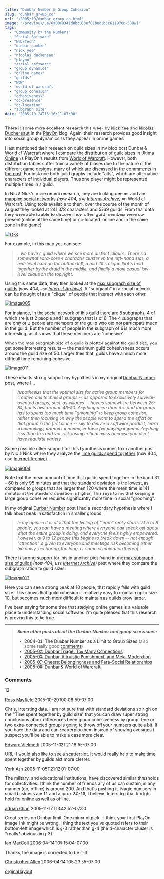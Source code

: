 ```yaml
---
title: "Dunbar Number & Group Cohesion"
slug: "dunbar_group_co"
url: "/2005/10/dunbar_group_co.html"
image: "/previous/.a/6a00d8341d8bc053ef01b8d1b3c611970c-500wi"
tags:
  - "Community by the Numbers"
  - "Social Software"
  - "Web/Tech"
  - "dunbar number"
  - "nick yee"
  - "nicolas ducheneau"
  - "playon"
  - "social software"
  - "group dynamics"
  - "online games"
  - "guilds"
  - "WoW"
  - "world of warcraft"
  - "group cohesion"
  - "cohesiveness"
  - "co-presence"
  - "co-location"
  - "subgraph size"
date: "2005-10-28T16:16:17-07:00"
---
```

<p>There is some more excellent research this week by <a href="http://www.nickyee.com/">Nick Yee</a> and <a href="http://www.parc.com/nicolas">Nicolas Ducheneaut</a> in the <a href="http://blogs.parc.com/playon/">PlayOn</a> blog. Again, their research provides good insight into social group dynamics as they appear in online games.</p>
<p>I last mentioned their research on guild sizes in my blog post <a href="/2005/08/dunbar_world_of.html">Dunbar &amp; World of Warcraft</a> where I compare the distribution of guild sizes in <a href="http://www.uo.com/">Ultima Online</a> vs PlayOn&#39;s results from <a href="http://www.worldofwarcraft.com/">World of Warcraft</a>. However, both distribution tables suffer from a variety of biases due to the nature of the different game designs, many of which are discussed in the <a href="/2005/08/dunbar_world_of.html#comments">commments in the post</a>. For instance both guild graphs include &quot;alts&quot;, which are alternative characters of individual players. Thus one player might be represented multiple times in a guild.</p>
<p>In Nic &amp; Nick&#39;s more recent research, they are looking deeper and are <a href="http://blogs.parc.com/playon/archives/2005/10/mapping_social.html">mapping social networks</a>&#0160;<em>(now 404, use <a href="https://web.archive.org/web/20090425222428/http://blogs.parc.com/playon/archives/2005/10/mapping_social.html">Internet Archive</a>)</em> on World of Warcraft. Using tools available to them, over the course of the month of August they looked at 241,378 characters and 5569 guilds. From that data they were able to able to discover how often guild members were co-present (online at the same time) or co-located (online and in the same zone in the game)</p>
<p><a class="asset-img-link" href="/previous/.a/6a00d8341d8bc053ef01b8d1b3c611970c-pi" style="display: inline;"><img alt="G-3" class="asset  asset-image at-xid-6a00d8341d8bc053ef01b8d1b3c611970c img-responsive" src="/previous/.a/6a00d8341d8bc053ef01b8d1b3c611970c-500wi" title="G-3" /></a></p>
<p>For example, in this map you can see:</p>
<blockquote>
<p><em>...we have a guild where we see more distinct cliques. There&#39;s a somewhat hard-core 4 character cluster on the left- hand side, a mid-level triad on the bottom left, a mid 20&#39;s clique that&#39;s held together by the druid in the middle, and finally a more casual low-level clique on the top right.</em></p>
</blockquote>
<p>Using this same data, they then looked at the <a href="http://blogs.parc.com/playon/archives/2005/10/guilds_max_subg.html">max subgraph size of guilds</a>&#0160;<em>(now 404, use&#0160;<a href="http://blogs.parc.com/playon/archives/2005/10/guilds_max_subg.html">Internet Archive</a>)</em>. A &quot;subgraph&quot; in a social network can be thought of as a &quot;clique&quot; of people that interact with each other.</p>
<p><a class="asset-img-link" href="/previous/.a/6a00d8341d8bc053ef01b7c82940ec970b-pi" style="display: inline;"><img alt="Image005" class="asset  asset-image at-xid-6a00d8341d8bc053ef01b7c82940ec970b img-responsive" src="/previous/.a/6a00d8341d8bc053ef01b7c82940ec970b-500wi" title="Image005" /></a></p>
<p>For instance, in the social network of this guild there are 5 subgraphs, 4 of which are just 2 people and 1 subgraph that is of 6. The 4 subgraphs that are only of 2 people are members of the guild who did not participate much in the guild. But the number of people in the subgraph of 6 is much more interesting, as it shows that these members are &quot;cohesive&quot;.</p>
<p>When the max subgraph size of a guild is plotted against the guild size, you get some interesting results -- the maximum guild cohesiveness occurs around the guild size of 50. Larger then that, guilds have a much more difficult time remaining cohesive.</p>
<p><a class="asset-img-link" href="/previous/.a/6a00d8341d8bc053ef01b8d1b3c66b970c-pi" style="display: inline;"><img alt="Image011" class="asset  asset-image at-xid-6a00d8341d8bc053ef01b8d1b3c66b970c img-responsive" src="/previous/.a/6a00d8341d8bc053ef01b8d1b3c66b970c-500wi" title="Image011" /></a></p>
<p>These results strong support my hypothesis in my original <a href="/2004/03/the_dunbar_numb.html">Dunbar Number</a> post, where I...</p>
<blockquote>
<p><em>hypothesize that the optimal size for active group members for creative and technical groups -- as opposed to exclusively survival-oriented groups, such as villages -- hovers somewhere between 25-80, but is best around 45-50. Anything more than this and the group has to spend too much time &quot;grooming&quot; to keep group cohesion, rather then focusing on why the people want to spend the effort on that group in the first place -- say to deliver a software product, learn a technology, promote a meme, or have fun playing a game. Anything less than this and you risk losing critical mass because you don&#39;t have requisite variety.</em></p>
</blockquote>
<p>Some possible other support for this hypothesis comes from another post by Nic &amp; Nick where they analyze the <a href="http://blogs.parc.com/playon/archives/2005/10/guild_members_t.html">time guilds spend together</a>&#0160;(now 404, use <a href="https://web.archive.org/web/20081119142033/http://blogs.parc.com/playon/archives/2005/10/guild_members_t.html">Internet Archive</a>).</p>
<p><a class="asset-img-link" href="/previous/.a/6a00d8341d8bc053ef01b8d1b3c680970c-pi" style="display: inline;"><img alt="Image004" class="asset  asset-image at-xid-6a00d8341d8bc053ef01b8d1b3c680970c img-responsive" src="/previous/.a/6a00d8341d8bc053ef01b8d1b3c680970c-500wi" title="Image004" /></a></p>
<p>Note that the mean amount of time that guilds spend together in the band 31 - 60 is only 95 minutes and that the standard deviation is the lowest, as compared to groups that are larger then 120 where the mean time is 141 minutes at the standard deviation is higher. This says to me that keeping a large group cohesive requires significantly more time in social &quot;grooming&quot;.</p>
<p>In my original <a href="/2004/03/the_dunbar_numb.html">Dunbar Number</a> post I had a secondary hypothesis where I talk about peak in satisfaction in smaller groups:</p>
<blockquote>
<p><em>In my opinion it is at 5 that the feeling of &quot;team&quot; really starts. At 5 to 8 people, you can have a meeting where everyone can speak out about what the entire group is doing, and everyone feels highly empowered. However, at 9 to 12 people this begins to break down -- not enough &quot;attention&quot; is given to everyone and meetings risk becoming either too noisy, too boring, too long, or some combination thereof.</em></p>
</blockquote>
<p>There is strong support for this in another plot found in the <a href="http://blogs.parc.com/playon/archives/2005/10/guilds_max_subg.html">max subgraph size of guilds</a>&#0160;<em>(now 404, use <a href="https://web.archive.org/web/20081231143011/http://blogs.parc.com/playon/archives/2005/10/guilds_max_subg.html">Internet Archive</a>)</em> post where they compare the subgraph ration to guild sizes:</p>
<p><a class="asset-img-link" href="/previous/.a/6a00d8341d8bc053ef01bb08cde1c9970d-pi" style="display: inline;"><img alt="Image013" class="asset  asset-image at-xid-6a00d8341d8bc053ef01bb08cde1c9970d img-responsive" src="/previous/.a/6a00d8341d8bc053ef01bb08cde1c9970d-500wi" title="Image013" /></a></p>
<p>Here you can see a strong peak at 10 people, that rapidly falls with guild size. This shows that guild cohesion is relatively easy to maintain up to size 10, but becomes much more difficult to maintain as guilds grow larger.</p>
<p>I&#39;ve been saying for some time that studying online games is a valuable place to understanding social software. I&#39;m quite pleased that this research is proving this to be true.</p>
<hr />
<blockquote>
<p><em><strong>Some other posts about the Dunbar Number and group size issues:</strong></em></p>
<ul>
<li><a href="/2004/03/the_dunbar_numb.html">2004-03: The Dunbar Number as a Limit to Group Sizes</a> (also some really good <a href="/2004/03/the_dunbar_numb.html#comments">comments</a>)</li>
<li><a href="/2005/02/dunbar_triage_t.html">2005-02: Dunbar Triage: Too Many Connections</a></li>
<li><a href="/2005/03/dunbar_altruist.html">2005-03: Dunbar, Altruistic Punishment, and Meta-Moderation</a></li>
<li><a href="/2005/07/cheers_belongin.html">2005-07: Cheers: Belongingness and Para-Social Relationships</a></li>
<li><a href="/2005/08/dunbar_world_of.html">2005-08: Dunbar &amp; World of Warcraft</a></li>
</ul>
</blockquote>
<footer><h3>Comments</h3>
<div class="u-comment h-cite">
<p class="p-content p-name">12
</p>
<a class="u-author h-card" href="http://ross.typepad.com">Ross Mayfield</a>
<time class="dt-published" datetime="2005-10-29T00:08:59-07:00">2005-10-29T00:08:59-07:00</time>
</div>
<div class="u-comment h-cite">
<p class="p-content p-name">Chris, intersting data.
I am not sure that with standard deviations so high on the "Time spent together by guild size" that you can draw super strong conclusions about differences been group cohesiveness by group.  One or two extra-connected group is going to throw off your numbers quite a bit.  If you have the data and can scatterplot them instead of showing averages I suspect you'll be able to make a case more clear.
</p>
<a class="u-author h-card" href="http://vielmetti.typepad.com">Edward Vielmetti</a>
<time class="dt-published" datetime="2005-11-02T21:18:55-07:00">2005-11-02T21:18:55-07:00</time>
</div>
<div class="u-comment h-cite">
<p class="p-content p-name">URL:
I would also like to see a scatterplot.  It would really help to make time spent together by guilds alot more clearer.
</p>
<a class="u-author h-card" href="#">York Ash</a>
<time class="dt-published" datetime="2005-11-05T21:12:01-07:00">2005-11-05T21:12:01-07:00</time>
</div>
<div class="u-comment h-cite">
<p class="p-content p-name">The military, and educational institutions, have discovered similar thresholds for collectivities. I think the number of friends any of us can sustain, in any manner (on, offline) is around 200. And that's pushing it. Magic numbers in small business are 12 and approx 30-35, I believe. Intersting that it might hold for online as well as offline.
</p>
<a class="u-author h-card" href="http://www.gravity7.com/blog/media/">adrian Chan</a>
<time class="dt-published" datetime="2005-11-17T13:42:52-07:00">2005-11-17T13:42:52-07:00</time>
</div>
<div class="u-comment h-cite">
<p class="p-content p-name">Great series on Dunbar limit. One minor nitpick - I think your first PlayOn image link might be wrong. I thing the text you've quoted refers to their bottom-left image which is g-3 rather than g-4 (the 4-character cluster is *really* obvious in g-3).
</p>
<a class="u-author h-card" href="http://www.itee.uq.edu.au/~ianm">Ian MacColl</a>
<time class="dt-published" datetime="2006-04-14T05:15:04-07:00">2006-04-14T05:15:04-07:00</time>
</div>
<div class="u-comment h-cite">
<p class="p-content p-name">Thanks, the image is corrected to be g-3.
</p>
<a class="u-author h-card" href="http://www.LifeWithAlacrity.com">Christopher Allen</a>
<time class="dt-published" datetime="2006-04-14T05:23:55-07:00">2006-04-14T05:23:55-07:00</time>
</div>
</footer>
<p class="previous"><a href="/previous/2005/10/dunbar_group_co.html" rel="syndication" class="u-syndication" >orginal layout</a></p>
